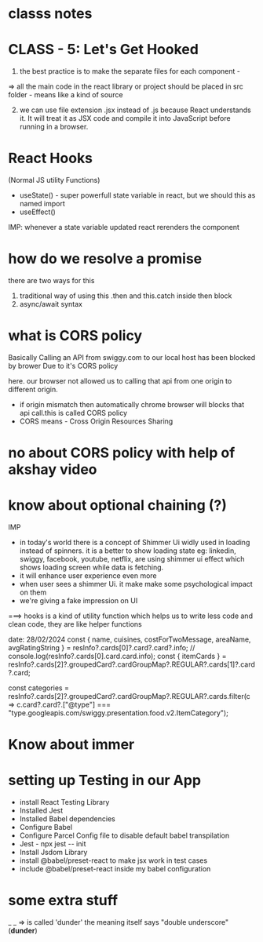 # classs notes
# CLASS - 5: Let's Get Hooked

1) the best practice is to make the separate files for each component - 

=> all the main code in the react library or project should be placed in src folder - means like a kind of source

2) we can use file extension  .jsx instead of .js because React understands it. It will treat it as JSX code and compile it into JavaScript before running in a browser.

# React Hooks
(Normal JS utility Functions)
- useState() - super powerfull state variable in react, but we should this as named import
- useEffect()

IMP: whenever a state variable updated react rerenders the component


# how do we resolve a promise

there are two ways for this
1) traditional way of using this .then and this.catch inside then block
2) async/await syntax

# what is CORS policy 
Basically Calling an API from swiggy.com to our local host has been blocked by brower Due to it's CORS policy

here. our browser not allowed us to calling that api from one origin to different origin. 
- if origin mismatch then automatically chrome browser will blocks that api call.this is called CORS policy
- CORS means - Cross Origin Resources Sharing 


# no about CORS policy with help of akshay video
# know about optional chaining (?)

IMP
- in today's world there is a concept of Shimmer Ui widly used in loading instead of spinners. it is a better to show loading state 
eg: linkedin, swiggy, facebook, youtube, netflix, are using shimmer ui effect which shows loading screen while data is fetching.
- it will enhance user experience even more
- when user sees a shimmer Ui. it make make some psychological impact on them
- we're giving a fake impression on UI

===> hooks is a kind of utility function  which helps us to write less code and clean code, they are like helper functions


date: 28/02/2024
const { name, cuisines, costForTwoMessage, areaName, avgRatingString } = resInfo?.cards[0]?.card?.card?.info;
  // console.log(resInfo?.cards[0].card.card.info);
  const { itemCards } = resInfo?.cards[2]?.groupedCard?.cardGroupMap?.REGULAR?.cards[1]?.card?.card;
  
  const categories = resInfo?.cards[2]?.groupedCard?.cardGroupMap?.REGULAR?.cards.filter(c => c.card?.card?.["@type"] === "type.googleapis.com/swiggy.presentation.food.v2.ItemCategory");

# Know about immer

# setting up Testing in our App
 - install React Testing Library
 - Installed Jest
 - Installed Babel dependencies
 - Configure Babel
 - Configure Parcel Config file to disable default babel transpilation
 - Jest - npx jest -- init
 - Install Jsdom Library
 - install @babel/preset-react to make jsx work in test cases
 - include @babel/preset-react inside my babel configuration


# some extra stuff

_ _ => is called 'dunder' the meaning itself says "double underscore" (__dunder__)


